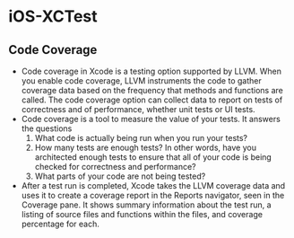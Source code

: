 # iOS-XCTest

## Code Coverage
* Code coverage in Xcode is a testing option supported by LLVM. When you enable code coverage, LLVM instruments the code to gather coverage data based on the frequency that methods and functions are called. The code coverage option can collect data to report on tests of correctness and of performance, whether unit tests or UI tests.
* Code coverage is a tool to measure the value of your tests. It answers the questions
  1. What code is actually being run when you run your tests?
  2. How many tests are enough tests? In other words, have you architected enough tests to ensure that all of your code is being checked for correctness and performance?
  3. What parts of your code are not being tested?
* After a test run is completed, Xcode takes the LLVM coverage data and uses it to create a coverage report in the Reports navigator, seen in the Coverage pane. It shows summary information about the test run, a listing of source files and functions within the files, and coverage percentage for each.
